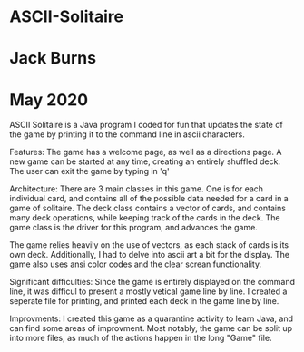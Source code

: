 # ASCII-Solitaire
# Jack Burns
# May 2020


ASCII Solitaire is a Java program I coded for fun that updates the state of the game by printing it to the command line in ascii characters.

Features: The game has a welcome page, as well as a directions page. A new game can be started at any time, creating an entirely shuffled
deck. The user can exit the game by typing in 'q'

Architecture: There are 3 main classes in this game. One is for each individual card, and contains all of the possible data needed for a
card in a game of solitaire. The deck class contains a vector of cards, and contains many deck operations, while keeping track of the cards
in the deck. The game class is the driver for this program, and advances the game. 

The game relies heavily on the use of vectors, as each stack of cards is its own deck. Additionally, I had to delve into ascii art a bit
for the display. The game also uses ansi color codes and the clear screan functionality.

Significant difficulties: Since the game is entirely displayed on the command line, it was difficul to present a mostly vetical game line
by line. I created a seperate file for printing, and printed each deck in the game line by line.

Improvments: I created this game as a quarantine activity to learn Java, and can find some areas of improvment. Most notably, the game can 
be split up into more files, as much of the actions happen in the long "Game" file.

